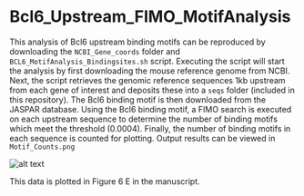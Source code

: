 # Bcl6_Upstream_FIMO_MotifAnalysis    

This analysis of Bcl6 upstream binding motifs can be reproduced by downloading the `NCBI_Gene_coords` folder and `BCL6_MotifAnalysis_Bindingsites.sh` script. Executing the script will start the analysis by first downloading the mouse reference genome from NCBI. Next, the script retrieves the genomic reference sequences 1kb upstream from each gene of interest and deposits these into a `seqs` folder (included in this repository). The Bcl6 binding motif is then downloaded from the JASPAR database. Using the Bcl6 binding motif, a FIMO search is executed on each upstream sequence to determine the number of binding motifs which meet the threshold (0.0004). Finally, the number of binding motifs in each sequence is counted for plotting. Output results can be viewed in `Motif_Counts.png`

![alt text](https://github.com/Isakson-Lab/Panx3-and-Bcl6-in-endothelium/blob/main/Bcl6_Upstream_FIMO_MotifAnalysis/Motif_Counts.png?raw=true)

This data is plotted in Figure 6 E in the manuscript.
